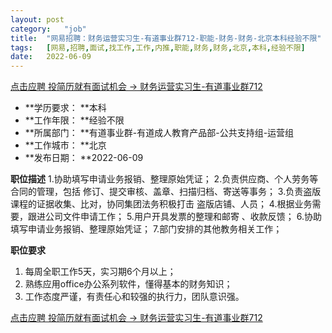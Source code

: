 ```yaml
---
layout:	post
category:	"job"
title:	"网易招聘：财务运营实习生-有道事业群712-职能-财务-财务-北京本科经验不限"
tags:	[网易,招聘,面试,找工作,工作,内推,职能,财务,财务,北京,本科,经验不限]
date:	2022-06-09
---
```


[点击应聘 投简历就有面试机会 -> 财务运营实习生-有道事业群712](http://mobile.bole.netease.com/bole/boleDetail?id=40772&employeeId=346f03c3cda5f04c&key=all)



- **学历要求： **本科
- **工作年限： **经验不限
- **所属部门： **有道事业群-有道成人教育产品部-公共支持组-运营组
- **工作城市： **北京
- **发布日期： **2022-06-09



**职位描述**
1.协助填写申请业务报销、整理原始凭证；
2.负责供应商、个人劳务等合同的管理，包括 修订、提交审核、盖章、扫描归档、寄送等事务； 
3.负责盗版课程的证据收集、比对，协同集团法务积极打击 盗版店铺、人员； 
4.根据业务需要，跟进公司文件申请工作；
5.用户开具发票的整理和邮寄 、收款反馈；
6.协助填写申请业务报销、整理原始凭证；
7.部门安排的其他教务相关工作； 



**职位要求**
1. 每周全职工作5天，实习期6个月以上； 
2. 熟练应用office办公系列软件，懂得基本的财务知识； 
3. 工作态度严谨，有责任心和较强的执行力，团队意识强。



[点击应聘 投简历就有面试机会 -> 财务运营实习生-有道事业群712](http://mobile.bole.netease.com/bole/boleDetail?id=40772&employeeId=346f03c3cda5f04c&key=all)